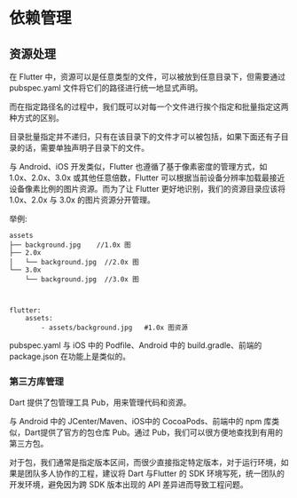 # 依赖管理

## 资源处理

在 Flutter 中，资源可以是任意类型的文件，可以被放到任意目录下，但需要通过 pubspec.yaml 文件将它们的路径进行统一地显式声明。

而在指定路径名的过程中，我们既可以对每一个文件进行挨个指定和批量指定这两种方式的区别。

目录批量指定并不递归，只有在该目录下的文件才可以被包括，如果下面还有子目录的话，需要单独声明子目录下的文件。

与 Android、iOS 开发类似，Flutter 也遵循了基于像素密度的管理方式，如 1.0x、2.0x、3.0x 或其他任意倍数，Flutter 可以根据当前设备分辨率加载最接近设备像素比例的图片资源。而为了让 Flutter 更好地识别，我们的资源目录应该将 1.0x、2.0x 与 3.0x 的图片资源分开管理。

举例:

    assets
    ├── background.jpg    //1.0x 图
    ├── 2.0x
    │   └── background.jpg  //2.0x 图
    └── 3.0x
        └── background.jpg  //3.0x 图


    
    flutter:
        assets:
            - assets/background.jpg   #1.0x 图资源

pubspec.yaml 与 iOS 中的 Podfile、Android 中的 build.gradle、前端的package.json 在功能上是类似的。

### 第三方库管理

Dart 提供了包管理工具 Pub，用来管理代码和资源。

与 Android 中的 JCenter/Maven、iOS中的 CocoaPods、前端中的 npm 库类似，Dart提供了官方的包仓库 Pub。通过 Pub，我们可以很方便地查找到有用的第三方包。

对于包，我们通常是指定版本区间，而很少直接指定特定版本，对于运行环境，如果是团队多人协作的工程，建议将 Dart 与Flutter 的 SDK 环境写死，统一团队的开发环境，避免因为跨 SDK 版本出现的 API 差异进而导致工程问题。

